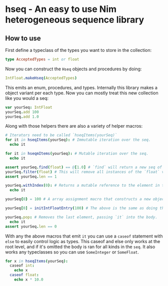 # hseq - An easy to use Nim heterogeneous sequence library

## How to use
First define a typeclass of the types you want to store in the collection:
```nim
type AcceptedTypes = int or float
```

Now you can construct the `Hseq` objects and procedures by doing:
```nim
IntFloat.makeHseq(AcceptedTypes)
```
This emits an enum, procedures, and types. 
Internally this library makes a object variant per each type.
Now you can mostly treat this new collection like you would a seq:
```nim
var yourSeq: IntFloat
yourSeq.add 100
yourSeq.add 1.0
```
Along with those helpers there are also a variety of helper macros:
```nim
# Iterators need to be called `hseqItems(yourSeq)`
for it in hseqItems(yourSeq): # Immutable iteration over the seq.
  echo it

for it in hseqmItems(yourSeq): # Mutable iteration over the seq.
  echo it

assert yourSeq.find(float) == @[1.0] # `find` will return a new seq of the type queried.
yourSeq.filter(float) # This will remove all instances of the `float` variant from the list.
assert yourSeq.len == 1

yourSeq.withIndex(0): # Returns a mutable reference to the element in the list.
  echo it

yourSeq{0} = 100 # A array assignment macro that constructs a new object from the right hand.

yourSeq[0] = initIntFloatEntry(100) # The above is the same as doing this, makes new variant and assigns it.

yourSeq.pop: # Removes the last element, passing `it` into the body.
  echo it
assert yourSeq.len == 0
```

With any the above macros that emit `it` you can use a `caseof` statement with `else` to easily control logic as types.
This caseof and else only works at the root level, and if it's omitted the body is ran for all kinds in the `seq`.
It also works any typeclasses so you can use `SomeInteger` or `SomeFloat`.
```nim
for x in hseqItems(yourSeq):
  caseof int:
    echo x
  caseof float:
    echo x * 10.0
```
